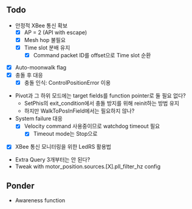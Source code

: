 ## Todo
- 안정적 XBee 통신 확보
  - [X] AP = 2 (API with escape)
  - [X] Mesh hop 불필요
  - [X] Time slot 분배 유지
    - [X] Command packet ID를 offset으로 Time slot 순환
- [X] Auto-moonwalk flag
- [X] 충돌 후 대응
  - [X] 충돌 인식: ControlPositionError 이용
- Pivot과 그 하위 모드에는 target fields를 function pointer로 둘 필요 없다?
  - SetPhis의 exit_condition에서 충돌 방지를 위해 reinit하는 방법 유지
  - 하지만 WalkToPosInField에서는 필요하지 않나?
- System failure 대응
  - [X] Velocity command 사용중이므로 watchdog timeout 필요
    - [X] Timeout mode는 Stop으로
- [X] XBee 통신 모니터링을 위한 LedRS 활용법
- Extra Query 3개부터는 안 된다?
- Tweak with motor_position.sources.[X].pll_filter_hz config

## Ponder
- Awareness function